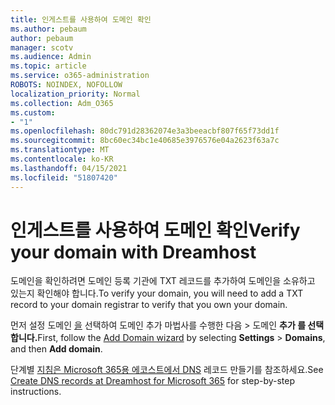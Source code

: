 ```yaml
---
title: 인게스트를 사용하여 도메인 확인
ms.author: pebaum
author: pebaum
manager: scotv
ms.audience: Admin
ms.topic: article
ms.service: o365-administration
ROBOTS: NOINDEX, NOFOLLOW
localization_priority: Normal
ms.collection: Adm_O365
ms.custom:
- "1"
ms.openlocfilehash: 80dc791d28362074e3a3beeacbf807f65f73dd1f
ms.sourcegitcommit: 8bc60ec34bc1e40685e3976576e04a2623f63a7c
ms.translationtype: MT
ms.contentlocale: ko-KR
ms.lasthandoff: 04/15/2021
ms.locfileid: "51807420"
---
```

# <a name="verify-your-domain-with-dreamhost"></a><span data-ttu-id="411b3-102">인게스트를 사용하여 도메인 확인</span><span class="sxs-lookup"><span data-stu-id="411b3-102">Verify your domain with Dreamhost</span></span>

<span data-ttu-id="411b3-103">도메인을 확인하려면 도메인 등록 기관에 TXT 레코드를 추가하여 도메인을 소유하고 있는지 확인해야 합니다.</span><span class="sxs-lookup"><span data-stu-id="411b3-103">To verify your domain, you will need to add a TXT record to your domain registrar to verify that you own your domain.</span></span> 

<span data-ttu-id="411b3-104">먼저 설정 도메인 [을](https://admin.microsoft.com/Adminportal#/Domains) 선택하여  도메인 추가 마법사를 수행한 다음 \> 도메인 **추가 를 선택합니다.**</span><span class="sxs-lookup"><span data-stu-id="411b3-104">First, follow the [Add Domain wizard](https://admin.microsoft.com/Adminportal#/Domains) by selecting **Settings** \> **Domains**, and then **Add domain**.</span></span>
  
<span data-ttu-id="411b3-105">단계별 [지침은 Microsoft 365용 에코스트에서 DNS](https://docs.microsoft.com/microsoft-365/admin/dns/create-dns-records-at-dreamhost) 레코드 만들기를 참조하세요.</span><span class="sxs-lookup"><span data-stu-id="411b3-105">See [Create DNS records at Dreamhost for Microsoft 365](https://docs.microsoft.com/microsoft-365/admin/dns/create-dns-records-at-dreamhost) for step-by-step instructions.</span></span>